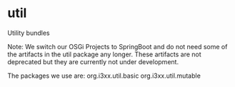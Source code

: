 # util
Utility bundles

Note:
We switch our OSGi Projects to SpringBoot and do not need some of the artifacts in the util package any longer.
These artifacts are not deprecated but they are currently not under development.

The packages we use are:
org.i3xx.util.basic
org.i3xx.util.mutable
